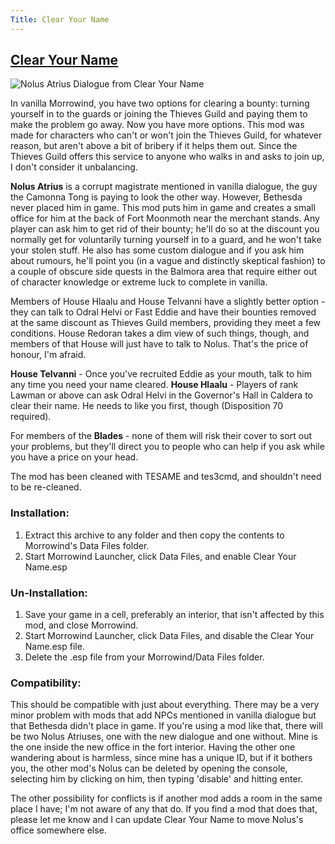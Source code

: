 ```yaml
---
Title: Clear Your Name
---
```


## [Clear Your Name](https://www.nexusmods.com/morrowind/mods/43786)

![Nolus Atrius Dialogue from Clear Your Name](https://staticdelivery.nexusmods.com/mods/100/images/43786-2-1438997064.png)

In vanilla Morrowind, you have two options for clearing a bounty: turning yourself in to the guards or joining the Thieves Guild and paying them to make the problem go away. Now you have more options. This mod was made for characters who can't or won't join the Thieves Guild, for whatever reason, but aren't above a bit of bribery if it helps them out. Since the Thieves Guild offers this service to anyone who walks in and asks to join up, I don't consider it unbalancing.

**Nolus Atrius** is a corrupt magistrate mentioned in vanilla dialogue, the guy the Camonna Tong is paying to look the other way. However, Bethesda never placed him in game. This mod puts him in game and creates a small office for him at the back of Fort Moonmoth near the merchant stands. Any player can ask him to get rid of their bounty; he'll do so at the discount you normally get for voluntarily turning yourself in to a guard, and he won't take your stolen
stuff. He also has some custom dialogue and if you ask him about rumours, he'll point you (in a vague and distinctly skeptical fashion) to a couple of obscure side quests in the Balmora area that require either out of character knowledge or extreme luck to complete in vanilla.

Members of House Hlaalu and House Telvanni have a slightly better option - they can talk to Odral Helvi or Fast Eddie and have their bounties removed at the same discount as Thieves Guild members, providing they meet a few conditions. House Redoran takes a dim view of such things, though, and members of that House will just have to talk to Nolus. That's the price of honour, I'm afraid.

**House Telvanni** - Once you've recruited Eddie as your mouth, talk to him any time you need your name cleared.
**House Hlaalu** - Players of rank Lawman or above can ask Odral Helvi in the Governor's Hall in Caldera to clear their name. He needs to like you first, though (Disposition 70 required).

For members of the **Blades** - none of them will risk their cover to sort out your problems, but they'll direct you to people who can help if you ask while you have a price on your head.

The mod has been cleaned with TESAME and tes3cmd, and shouldn't need to be re-cleaned.

### Installation:

1. Extract this archive to any folder and then copy the contents to Morrowind's Data Files folder.
2. Start Morrowind Launcher, click Data Files, and enable Clear Your Name.esp

### Un-Installation:

1. Save your game in a cell, preferably an interior, that isn't affected by this mod, and close Morrowind.
2. Start Morrowind Launcher, click Data Files, and disable the Clear Your Name.esp file.
3. Delete the .esp file from your Morrowind/Data Files folder.

### Compatibility:

This should be compatible with just about everything. There may be a very minor problem with mods that add NPCs mentioned in vanilla dialogue but that Bethesda didn't place in game. If you're using a mod like that, there will be two Nolus Atriuses, one with the new dialogue and one without. Mine is the one inside the new office in the fort interior. Having the other one wandering about is harmless, since mine has a unique ID, but if it bothers you, the other mod's Nolus can be deleted by opening the console, selecting him by clicking on him, then typing 'disable' and hitting enter.

The other possibility for conflicts is if another mod adds a room in the same place I have; I'm not aware of any that do. If you find a mod that does that, please let me know and I can update Clear Your Name to move Nolus's office somewhere else.
